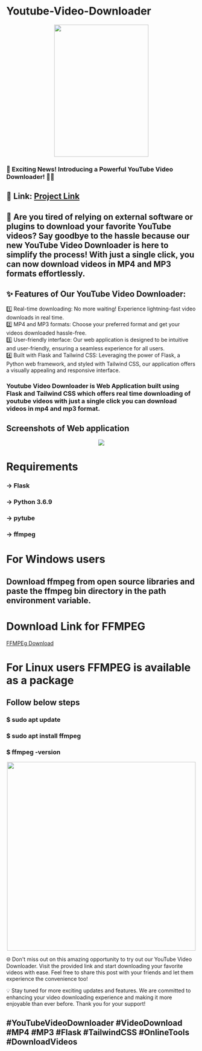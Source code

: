 # Youtube-Video-Downloader

<p align="center">
<img height="350px" width="250px" src="https://github.com/VittalAB/Youtube-Video-Downloader/assets/59869004/4e20812b-1182-4069-9e49-7f071fb6e64c" />
</p>

### 📢 Exciting News! Introducing a Powerful YouTube Video Downloader! 🎥🎉

## 🔗 Link: [Project Link](https://github.com/VittalAB/Youtube-Video-Downloader)

## 🚀 Are you tired of relying on external software or plugins to download your favorite YouTube videos? Say goodbye to the hassle because our new YouTube Video Downloader is here to simplify the process! With just a single click, you can now download videos in MP4 and MP3 formats effortlessly.



## ✨ Features of Our YouTube Video Downloader:

 1️⃣ Real-time downloading: No more waiting! Experience lightning-fast video downloads in real time. <br>
 2️⃣ MP4 and MP3 formats: Choose your preferred format and get your videos downloaded hassle-free. <br>
 3️⃣ User-friendly interface: Our web application is designed to be intuitive and user-friendly, ensuring a seamless experience for all users. <br>
 4️⃣ Built with Flask and Tailwind CSS: Leveraging the power of Flask, a Python web framework, and styled with Tailwind CSS, our application offers a visually appealing and responsive interface.


### Youtube Video Downloader is Web Application built using Flask and Tailwind CSS which offers real time downloading of youtube videos with just a single click you can download videos in mp4 and mp3 format.

## Screenshots of Web application
<p align="center">
<img src="https://github.com/VittalAB/Youtube-Video-Downloader/assets/59869004/a12a8bbf-c400-41ac-a87d-74c08664f187"/>
</p>




# Requirements

### -> Flask
### -> Python 3.6.9
### -> pytube
### -> ffmpeg

# For Windows users

## Download ffmpeg from open source libraries and paste the ffmpeg bin directory in the path environment variable.

# Download Link for FFMPEG

[FFMPEg Download](https://ffmpeg.org/download.html)

# For Linux users FFMPEG is available as a package 
## Follow below steps 

### $ sudo apt update
### $ sudo apt install ffmpeg
### $ ffmpeg -version

<p align="center">
<img height="500px" width="500px" src="https://github.com/VittalAB/Youtube-Video-Downloader/assets/59869004/54cb8a66-ea15-4a70-a152-cf7771e01642"/>
</p>



🌐 Don't miss out on this amazing opportunity to try out our YouTube Video Downloader. Visit the provided link and start downloading your favorite videos with ease. Feel free to share this post with your friends and let them experience the convenience too!

💡 Stay tuned for more exciting updates and features. We are committed to enhancing your video downloading experience and making it more enjoyable than ever before. Thank you for your support!

## #YouTubeVideoDownloader #VideoDownload #MP4 #MP3 #Flask #TailwindCSS #OnlineTools #DownloadVideos
